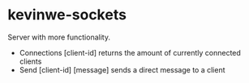# kevinwe-sockets
Server with more functionality. 
* Connections [client-id] returns the amount of currently connected clients
* Send [client-id] [message] sends a direct message to a client
